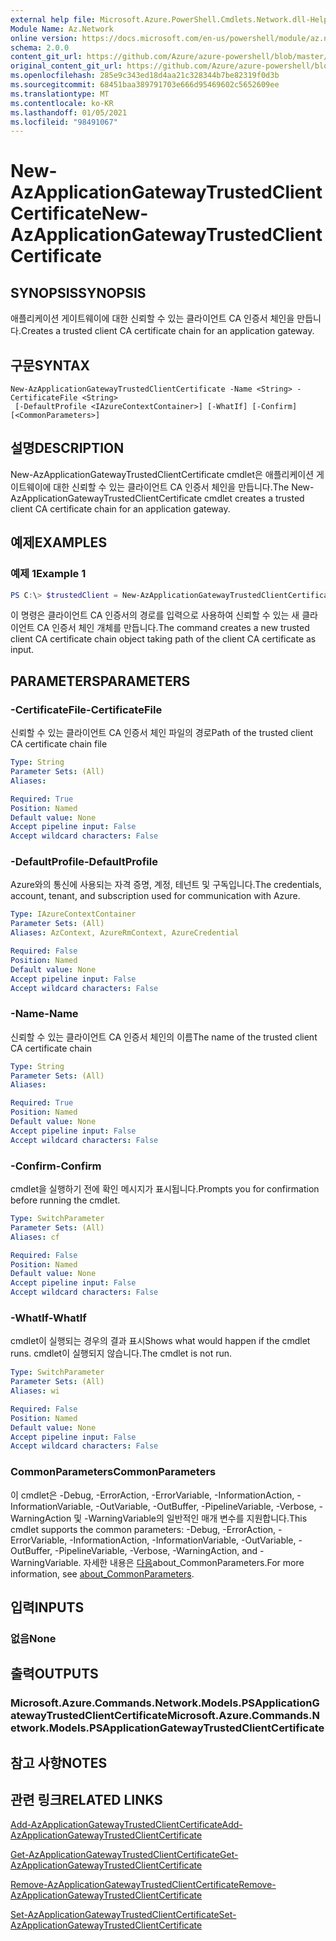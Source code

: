 ```yaml
---
external help file: Microsoft.Azure.PowerShell.Cmdlets.Network.dll-Help.xml
Module Name: Az.Network
online version: https://docs.microsoft.com/en-us/powershell/module/az.network/new-azapplicationgatewaytrustedclientcertificate
schema: 2.0.0
content_git_url: https://github.com/Azure/azure-powershell/blob/master/src/Network/Network/help/New-AzApplicationGatewayTrustedClientCertificate.md
original_content_git_url: https://github.com/Azure/azure-powershell/blob/master/src/Network/Network/help/New-AzApplicationGatewayTrustedClientCertificate.md
ms.openlocfilehash: 285e9c343ed18d4aa21c328344b7be82319f0d3b
ms.sourcegitcommit: 68451baa389791703e666d95469602c5652609ee
ms.translationtype: MT
ms.contentlocale: ko-KR
ms.lasthandoff: 01/05/2021
ms.locfileid: "98491067"
---
```

# <span data-ttu-id="7222d-101">New-AzApplicationGatewayTrustedClientCertificate</span><span class="sxs-lookup"><span data-stu-id="7222d-101">New-AzApplicationGatewayTrustedClientCertificate</span></span>

## <span data-ttu-id="7222d-102">SYNOPSIS</span><span class="sxs-lookup"><span data-stu-id="7222d-102">SYNOPSIS</span></span>
<span data-ttu-id="7222d-103">애플리케이션 게이트웨이에 대한 신뢰할 수 있는 클라이언트 CA 인증서 체인을 만듭니다.</span><span class="sxs-lookup"><span data-stu-id="7222d-103">Creates a trusted client CA certificate chain for an application gateway.</span></span>

## <span data-ttu-id="7222d-104">구문</span><span class="sxs-lookup"><span data-stu-id="7222d-104">SYNTAX</span></span>

```
New-AzApplicationGatewayTrustedClientCertificate -Name <String> -CertificateFile <String>
 [-DefaultProfile <IAzureContextContainer>] [-WhatIf] [-Confirm] [<CommonParameters>]
```

## <span data-ttu-id="7222d-105">설명</span><span class="sxs-lookup"><span data-stu-id="7222d-105">DESCRIPTION</span></span>
<span data-ttu-id="7222d-106">New-AzApplicationGatewayTrustedClientCertificate cmdlet은 애플리케이션 게이트웨이에 대한 신뢰할 수 있는 클라이언트 CA 인증서 체인을 만듭니다.</span><span class="sxs-lookup"><span data-stu-id="7222d-106">The New-AzApplicationGatewayTrustedClientCertificate cmdlet creates a trusted client CA certificate chain for an application gateway.</span></span>

## <span data-ttu-id="7222d-107">예제</span><span class="sxs-lookup"><span data-stu-id="7222d-107">EXAMPLES</span></span>

### <span data-ttu-id="7222d-108">예제 1</span><span class="sxs-lookup"><span data-stu-id="7222d-108">Example 1</span></span>
```powershell
PS C:\> $trustedClient = New-AzApplicationGatewayTrustedClientCertificate -Name "ClientCert" -CertificateFile "C:\clientCAChain.cer"
```
<span data-ttu-id="7222d-109">이 명령은 클라이언트 CA 인증서의 경로를 입력으로 사용하여 신뢰할 수 있는 새 클라이언트 CA 인증서 체인 개체를 만듭니다.</span><span class="sxs-lookup"><span data-stu-id="7222d-109">The command creates a new trusted client CA certificate chain object taking path of the client CA certificate as input.</span></span>

## <span data-ttu-id="7222d-110">PARAMETERS</span><span class="sxs-lookup"><span data-stu-id="7222d-110">PARAMETERS</span></span>

### <span data-ttu-id="7222d-111">-CertificateFile</span><span class="sxs-lookup"><span data-stu-id="7222d-111">-CertificateFile</span></span>
<span data-ttu-id="7222d-112">신뢰할 수 있는 클라이언트 CA 인증서 체인 파일의 경로</span><span class="sxs-lookup"><span data-stu-id="7222d-112">Path of the trusted client CA certificate chain file</span></span>

```yaml
Type: String
Parameter Sets: (All)
Aliases:

Required: True
Position: Named
Default value: None
Accept pipeline input: False
Accept wildcard characters: False
```

### <span data-ttu-id="7222d-113">-DefaultProfile</span><span class="sxs-lookup"><span data-stu-id="7222d-113">-DefaultProfile</span></span>
<span data-ttu-id="7222d-114">Azure와의 통신에 사용되는 자격 증명, 계정, 테넌트 및 구독입니다.</span><span class="sxs-lookup"><span data-stu-id="7222d-114">The credentials, account, tenant, and subscription used for communication with Azure.</span></span>

```yaml
Type: IAzureContextContainer
Parameter Sets: (All)
Aliases: AzContext, AzureRmContext, AzureCredential

Required: False
Position: Named
Default value: None
Accept pipeline input: False
Accept wildcard characters: False
```

### <span data-ttu-id="7222d-115">-Name</span><span class="sxs-lookup"><span data-stu-id="7222d-115">-Name</span></span>
<span data-ttu-id="7222d-116">신뢰할 수 있는 클라이언트 CA 인증서 체인의 이름</span><span class="sxs-lookup"><span data-stu-id="7222d-116">The name of the trusted client CA certificate chain</span></span>

```yaml
Type: String
Parameter Sets: (All)
Aliases:

Required: True
Position: Named
Default value: None
Accept pipeline input: False
Accept wildcard characters: False
```

### <span data-ttu-id="7222d-117">-Confirm</span><span class="sxs-lookup"><span data-stu-id="7222d-117">-Confirm</span></span>
<span data-ttu-id="7222d-118">cmdlet을 실행하기 전에 확인 메시지가 표시됩니다.</span><span class="sxs-lookup"><span data-stu-id="7222d-118">Prompts you for confirmation before running the cmdlet.</span></span>

```yaml
Type: SwitchParameter
Parameter Sets: (All)
Aliases: cf

Required: False
Position: Named
Default value: None
Accept pipeline input: False
Accept wildcard characters: False
```

### <span data-ttu-id="7222d-119">-WhatIf</span><span class="sxs-lookup"><span data-stu-id="7222d-119">-WhatIf</span></span>
<span data-ttu-id="7222d-120">cmdlet이 실행되는 경우의 결과 표시</span><span class="sxs-lookup"><span data-stu-id="7222d-120">Shows what would happen if the cmdlet runs.</span></span>
<span data-ttu-id="7222d-121">cmdlet이 실행되지 않습니다.</span><span class="sxs-lookup"><span data-stu-id="7222d-121">The cmdlet is not run.</span></span>

```yaml
Type: SwitchParameter
Parameter Sets: (All)
Aliases: wi

Required: False
Position: Named
Default value: None
Accept pipeline input: False
Accept wildcard characters: False
```

### <span data-ttu-id="7222d-122">CommonParameters</span><span class="sxs-lookup"><span data-stu-id="7222d-122">CommonParameters</span></span>
<span data-ttu-id="7222d-123">이 cmdlet은 -Debug, -ErrorAction, -ErrorVariable, -InformationAction, -InformationVariable, -OutVariable, -OutBuffer, -PipelineVariable, -Verbose, -WarningAction 및 -WarningVariable의 일반적인 매개 변수를 지원합니다.</span><span class="sxs-lookup"><span data-stu-id="7222d-123">This cmdlet supports the common parameters: -Debug, -ErrorAction, -ErrorVariable, -InformationAction, -InformationVariable, -OutVariable, -OutBuffer, -PipelineVariable, -Verbose, -WarningAction, and -WarningVariable.</span></span> <span data-ttu-id="7222d-124">자세한 내용은 [다음](http://go.microsoft.com/fwlink/?LinkID=113216)about_CommonParameters.</span><span class="sxs-lookup"><span data-stu-id="7222d-124">For more information, see [about_CommonParameters](http://go.microsoft.com/fwlink/?LinkID=113216).</span></span>

## <span data-ttu-id="7222d-125">입력</span><span class="sxs-lookup"><span data-stu-id="7222d-125">INPUTS</span></span>

### <span data-ttu-id="7222d-126">없음</span><span class="sxs-lookup"><span data-stu-id="7222d-126">None</span></span>

## <span data-ttu-id="7222d-127">출력</span><span class="sxs-lookup"><span data-stu-id="7222d-127">OUTPUTS</span></span>

### <span data-ttu-id="7222d-128">Microsoft.Azure.Commands.Network.Models.PSApplicationGatewayTrustedClientCertificate</span><span class="sxs-lookup"><span data-stu-id="7222d-128">Microsoft.Azure.Commands.Network.Models.PSApplicationGatewayTrustedClientCertificate</span></span>

## <span data-ttu-id="7222d-129">참고 사항</span><span class="sxs-lookup"><span data-stu-id="7222d-129">NOTES</span></span>

## <span data-ttu-id="7222d-130">관련 링크</span><span class="sxs-lookup"><span data-stu-id="7222d-130">RELATED LINKS</span></span>

[<span data-ttu-id="7222d-131">Add-AzApplicationGatewayTrustedClientCertificate</span><span class="sxs-lookup"><span data-stu-id="7222d-131">Add-AzApplicationGatewayTrustedClientCertificate</span></span>](./Add-AzApplicationGatewayTrustedClientCertificate.md)

[<span data-ttu-id="7222d-132">Get-AzApplicationGatewayTrustedClientCertificate</span><span class="sxs-lookup"><span data-stu-id="7222d-132">Get-AzApplicationGatewayTrustedClientCertificate</span></span>](./Get-AzApplicationGatewayTrustedClientCertificate.md)

[<span data-ttu-id="7222d-133">Remove-AzApplicationGatewayTrustedClientCertificate</span><span class="sxs-lookup"><span data-stu-id="7222d-133">Remove-AzApplicationGatewayTrustedClientCertificate</span></span>](./Remove-AzApplicationGatewayTrustedClientCertificate.md)

[<span data-ttu-id="7222d-134">Set-AzApplicationGatewayTrustedClientCertificate</span><span class="sxs-lookup"><span data-stu-id="7222d-134">Set-AzApplicationGatewayTrustedClientCertificate</span></span>](./Set-AzApplicationGatewayTrustedClientCertificate.md)